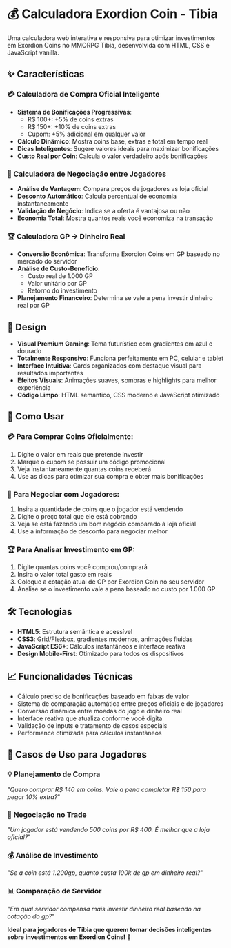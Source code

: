 # 💰 Calculadora Exordion Coin - Tibia

Uma calculadora web interativa e responsiva para otimizar investimentos em Exordion Coins no MMORPG Tibia, desenvolvida com HTML, CSS e JavaScript vanilla.

## ✨ Características

### 💳 Calculadora de Compra Oficial Inteligente
* **Sistema de Bonificações Progressivas**:
   * R$ 100+: +5% de coins extras
   * R$ 150+: +10% de coins extras  
   * Cupom: +5% adicional em qualquer valor
* **Cálculo Dinâmico**: Mostra coins base, extras e total em tempo real
* **Dicas Inteligentes**: Sugere valores ideais para maximizar bonificações
* **Custo Real por Coin**: Calcula o valor verdadeiro após bonificações

### 🤝 Calculadora de Negociação entre Jogadores
* **Análise de Vantagem**: Compara preços de jogadores vs loja oficial
* **Desconto Automático**: Calcula percentual de economia instantaneamente
* **Validação de Negócio**: Indica se a oferta é vantajosa ou não
* **Economia Total**: Mostra quantos reais você economiza na transação

### 🏆 Calculadora GP → Dinheiro Real
* **Conversão Econômica**: Transforma Exordion Coins em GP baseado no mercado do servidor
* **Análise de Custo-Benefício**:
   * Custo real de 1.000 GP
   * Valor unitário por GP
   * Retorno do investimento
* **Planejamento Financeiro**: Determina se vale a pena investir dinheiro real por GP

## 🎨 Design

* **Visual Premium Gaming**: Tema futurístico com gradientes em azul e dourado
* **Totalmente Responsivo**: Funciona perfeitamente em PC, celular e tablet  
* **Interface Intuitiva**: Cards organizados com destaque visual para resultados importantes
* **Efeitos Visuais**: Animações suaves, sombras e highlights para melhor experiência
* **Código Limpo**: HTML semântico, CSS moderno e JavaScript otimizado

## 🚀 Como Usar

### 💳 Para Comprar Coins Oficialmente:
1. Digite o valor em reais que pretende investir
2. Marque o cupom se possuir um código promocional
3. Veja instantaneamente quantas coins receberá
4. Use as dicas para otimizar sua compra e obter mais bonificações

### 👥 Para Negociar com Jogadores:
1. Insira a quantidade de coins que o jogador está vendendo
2. Digite o preço total que ele está cobrando
3. Veja se está fazendo um bom negócio comparado à loja oficial
4. Use a informação de desconto para negociar melhor

### 🏆 Para Analisar Investimento em GP:
1. Digite quantas coins você comprou/comprará
2. Insira o valor total gasto em reais
3. Coloque a cotação atual de GP por Exordion Coin no seu servidor
4. Analise se o investimento vale a pena baseado no custo por 1.000 GP

## 🛠️ Tecnologias

* **HTML5**: Estrutura semântica e acessível
* **CSS3**: Grid/Flexbox, gradientes modernos, animações fluidas
* **JavaScript ES6+**: Cálculos instantâneos e interface reativa
* **Design Mobile-First**: Otimizado para todos os dispositivos

## 📈 Funcionalidades Técnicas

* Cálculo preciso de bonificações baseado em faixas de valor
* Sistema de comparação automática entre preços oficiais e de jogadores
* Conversão dinâmica entre moedas do jogo e dinheiro real
* Interface reativa que atualiza conforme você digita
* Validação de inputs e tratamento de casos especiais
* Performance otimizada para cálculos instantâneos

## 🎯 Casos de Uso para Jogadores

### 💡 **Planejamento de Compra**
"*Quero comprar R$ 140 em coins. Vale a pena completar R$ 150 para pegar 10% extra?*"

### 🛒 **Negociação no Trade**
"*Um jogador está vendendo 500 coins por R$ 400. É melhor que a loja oficial?*"

### 💰 **Análise de Investimento**  
"*Se a coin está 1.200gp, quanto custa 100k de gp em dinheiro real?*"

### 📊 **Comparação de Servidor**
"*Em qual servidor compensa mais investir dinheiro real baseado na cotação do gp?*"

**Ideal para jogadores de Tibia que querem tomar decisões inteligentes sobre investimentos em Exordion Coins! 🎯**
